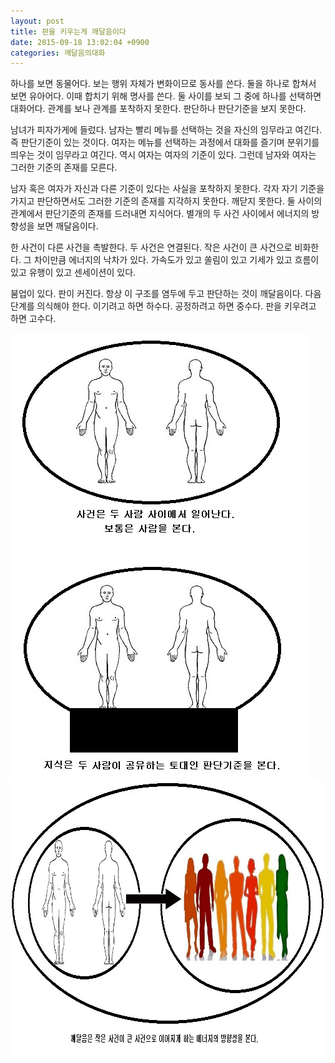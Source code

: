 ```yaml
---
layout: post
title: 판을 키우는게 깨달음이다
date: 2015-09-18 13:02:04 +0900
categories: 깨달음의대화
---
```

  

  
하나를 보면 동물어다. 보는 행위 자체가 변화이므로 동사를 쓴다. 둘을 하나로 합쳐서 보면 유아어다. 이때 합치기 위해 명사를 쓴다. 둘 사이를 보되 그 중에 하나를 선택하면 대화어다. 관계를 보나 관계를 포착하지 못한다. 판단하나 판단기준을 보지 못한다. 

  


남녀가 피자가게에 들렀다. 남자는 빨리 메뉴를 선택하는 것을 자신의 임무라고 여긴다. 즉 판단기준이 있는 것이다. 여자는 메뉴를 선택하는 과정에서 대화를 즐기며 분위기를 띄우는 것이 임무라고 여긴다. 역시 여자는 여자의 기준이 있다. 그런데 남자와 여자는 그러한 기준의 존재를 모른다. 

  


남자 혹은 여자가 자신과 다른 기준이 있다는 사실을 포착하지 못한다. 각자 자기 기준을 가지고 판단하면서도 그러한 기준의 존재를 지각하지 못한다. 깨닫지 못한다. 둘 사이의 관계에서 판단기준의 존재를 드러내면 지식어다. 별개의 두 사건 사이에서 에너지의 방향성을 보면 깨달음이다. 

  


한 사건이 다른 사건을 촉발한다. 두 사건은 연결된다. 작은 사건이 큰 사건으로 비화한다. 그 차이만큼 에너지의 낙차가 있다. 가속도가 있고 쏠림이 있고 기세가 있고 흐름이 있고 유행이 있고 센세이션이 있다. 

  


붐업이 있다. 판이 커진다. 항상 이 구조를 염두에 두고 판단하는 것이 깨달음이다. 다음 단계를 의식해야 한다. 이기려고 하면 하수다. 공정하려고 하면 중수다. 판을 키우려고 하면 고수다. 


<img src="files/attach/images/198/147/622/26.jpg" alt="26.jpg" width="478" height="711" />   



 <img src="files/attach/images/198/147/622/27.jpg" alt="27.jpg" width="906" height="441" />